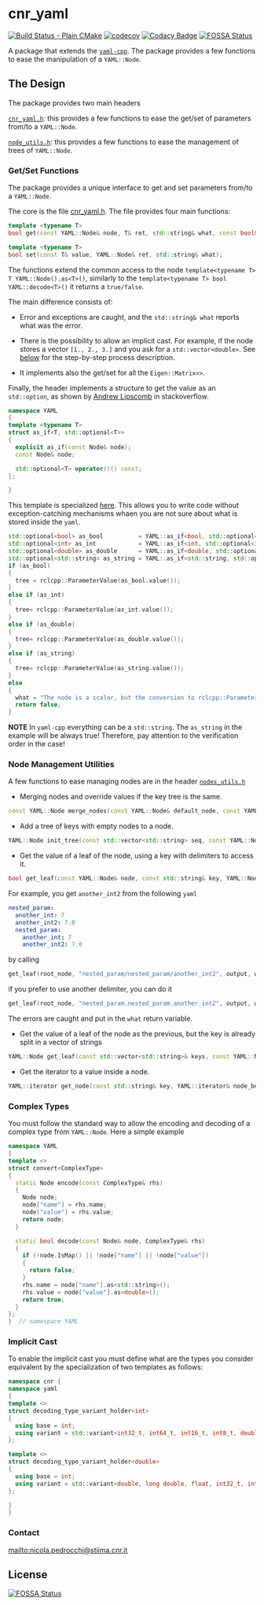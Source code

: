 # cnr_yaml


[![Build Status - Plain CMake][p]][0]
[![codecov][c]][2] 
[![Codacy Badge][y]][3]
[![FOSSA Status][f]][4]


A package that extends the [`yaml-cpp`](https://github.com/jbeder/yaml-cpp).
The package provides a few functions to ease the manipulation of a `YAML::Node`.

## The Design

The package provides two main headers

  [`cnr_yaml.h`](include/cnr_yaml/cnr_yaml.h): this provides a few functions to ease the get/set of parameters from/to a `YAML::Node`.

  [`node_utils.h`](include/cnr_yaml/node_utils.h): this provides a few functions to ease the management of trees of `YAML::Node`.

### Get/Set Functions

The package provides a unique interface to get and set parameters from/to a `YAML::Node`.

The core is the file [cnr_yaml.h](./include/cnr_yaml/cnr_yaml.h).
The file provides four main functions:

```cpp
template <typename T>
bool get(const YAML::Node& node, T& ret, std::string& what, const bool& implicit_cast_if_possible);

template <typename T>
bool set(const T& value, YAML::Node& ret, std::string& what);
```

The functions extend the common access to the node `template<typename T> T YAML::Node().as<T>()`, similarly to the `template<typename T> bool YAML::decode<T>()` it returns a `true/false`.

The main difference consists of:

* Error and exceptions are caught, and the `std::string& what` reports what was the error.

* There is the possibility to allow an implicit cast. For example, if the node stores a vector `[1., 2., 3.]` and you ask for a `std::vector<double>`. See [below](#implicit-cast) for the step-by-step process description.

* It implements also the get/set for all the `Eigen::Matrix<>`.

Finally, the header implements a structure to get the value as an `std::option`, as shown by [Andrew Lipscomb](https://stackoverflow.com/questions/19994312/obtain-type-of-value-stored-in-yamlnode-for-yaml-cpp) in stackoverflow.

```cpp
namespace YAML
{
template <typename T>
struct as_if<T, std::optional<T>>
{
  explicit as_if(const Node& node);
  const Node& node;

  std::optional<T> operator()() const;
};

}
```

This template is specialized [here](include/cnr_yaml/impl/cnr_yaml.hpp). This allows you to write code without exception-catching mechanisms whaen you are not sure about what is stored inside the `yaml`.

```cpp
std::optional<bool> as_bool          = YAML::as_if<bool, std::optional<bool> >(node)();
std::optional<int> as_int            = YAML::as_if<int, std::optional<int> >(node)();
std::optional<double> as_double      = YAML::as_if<double, std::optional<double> >(node)();
std::optional<std::string> as_string = YAML::as_if<std::string, std::optional<std::string> >(node)();
if (as_bool)
{
  tree = rclcpp::ParameterValue(as_bool.value());
}
else if (as_int)
{
  tree= rclcpp::ParameterValue(as_int.value());
}
else if (as_double)
{
  tree= rclcpp::ParameterValue(as_double.value());
}
else if (as_string)
{
  tree= rclcpp::ParameterValue(as_string.value());
}
else
{
  what = "The node is a scalar, but the conversion to rclcpp::Parameter failed";
  return false;
}
```

  **NOTE**
  In `yaml-cpp` everything can be a `std::string`. The `as_string` in the example will be always true! Therefore, pay attention to the verification order in the case!

### Node Management Utilities
A few functions to ease managing nodes are in the header [`nodes_utils.h`](include/cnr_yaml/node_utils.h)

* Merging nodes and override values if the key tree is the same.

```cpp
const YAML::Node merge_nodes(const YAML::Node& default_node, const YAML::Node& override_node);
```

* Add a tree of keys with empty nodes to a node.

```cpp
YAML::Node init_tree(const std::vector<std::string> seq, const YAML::Node& node);
```

* Get the value of a leaf of the node, using a key with delimiters to access it.

```cpp
bool get_leaf(const YAML::Node& node, const std::string& key, YAML::Node& leaf, std::string& what, const std::string& delimeters = "/.");
```

For example, you get `another_int2` from the following `yaml`

```yaml
nested_param:
  another_int: 7
  another_int2: 7.0
  nested_param:
    another_int: 7
    another_int2: 7.0
```

by calling

```cpp
get_leaf(root_node, "nested_param/nested_param/another_int2", output, what, "/");
```

if you prefer to use another delimiter, you can do it

```cpp
get_leaf(root_node, "nested_param.nested_param.another_int2", output, what, ".");
```

The errors are caught and put in the `what` return variable.

* Get the value of a leaf of the node as the previous, but the key is already split in a vector of strings

```cpp
YAML::Node get_leaf(const std::vector<std::string>& keys, const YAML::Node& node);
```

* Get the iterator to a value inside a node.

```cpp
YAML::iterator get_node(const std::string& key, YAML::iterator& node_begin, YAML::iterator& node_end);
```

### Complex Types

You must follow the standard way to allow the encoding and decoding of a complex type from `YAML::Node`. Here a simple example

```cpp
namespace YAML
{
template <>
struct convert<ComplexType>
{
  static Node encode(const ComplexType& rhs)
  {
    Node node;
    node["name"] = rhs.name;
    node["value"] = rhs.value;
    return node;
  }

  static bool decode(const Node& node, ComplexType& rhs)
  {
    if (!node.IsMap() || !node["name"] || !node["value"])
    {
      return false;
    }
    rhs.name = node["name"].as<std::string>();
    rhs.value = node["value"].as<double>();
    return true;
  }
};
}  // namespace YAML
```

### Implicit Cast

To enable the implicit cast you must define what are the types you consider equivalent by the specialization of two templates as follows:

```cpp
namespace cnr { 
namespace yaml 
{
template <>
struct decoding_type_variant_holder<int>
{
  using base = int;
  using variant = std::variant<int32_t, int64_t, int16_t, int8_t, double, long double, float>;
};

template <>
struct decoding_type_variant_holder<double>
{
  using base = int;
  using variant = std::variant<double, long double, float, int32_t, int64_t, int16_t, int8_t>;
};

}
}
```

### Contact ###

<mailto:nicola.pedrocchi@stiima.cnr.it>

## License ##
[![FOSSA Status][o]][5]

[p]:https://github.com/CNR-STIIMA-IRAS/cnr_yaml/actions/workflows/build_cmake.yml/badge.svg
[0]:https://github.com/CNR-STIIMA-IRAS/cnr_yaml/actions/workflows/build_cmake.yml

[c]:https://codecov.io/gh/CNR-STIIMA-IRAS/cnr_yaml/branch/master/graph/badge.svg
[2]:https://codecov.io/gh/CNR-STIIMA-IRAS/cnr_yaml

[y]:https://api.codacy.com/project/badge/Grade/7f1834c02aa84b959ee9b7529deb48d6
[3]:https://app.codacy.com/gh/CNR-STIIMA-IRAS/cnr_yaml?utm_source=github.com&utm_medium=referral&utm_content=CNR-STIIMA-IRAS/cnr_yaml&utm_campaign=Badge_Grade_Dashboard

[f]:https://app.fossa.com/api/projects/git%2Bgithub.com%2FCNR-STIIMA-IRAS%2Fcnr_yaml.svg?type=shield
[4]:https://app.fossa.com/projects/git%2Bgithub.com%2FCNR-STIIMA-IRAS%2Fcnr_yaml?ref=badge_shield

[o]:https://app.fossa.com/api/projects/git%2Bgithub.com%2FCNR-STIIMA-IRAS%2Fcnr_yaml.svg?type=large
[5]:https://app.fossa.com/projects/git%2Bgithub.com%2FCNR-STIIMA-IRAS%2Fcnr_yaml?ref=badge_large